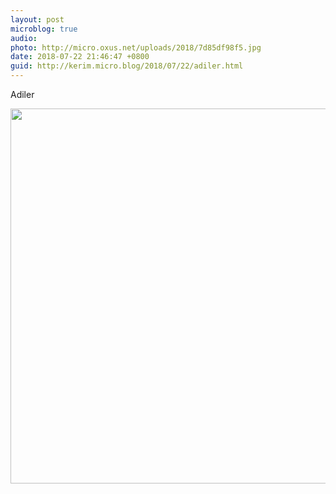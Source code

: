 ```yaml
---
layout: post
microblog: true
audio: 
photo: http://micro.oxus.net/uploads/2018/7d85df98f5.jpg
date: 2018-07-22 21:46:47 +0800
guid: http://kerim.micro.blog/2018/07/22/adiler.html
---
```

Adiler

<img src="http://micro.oxus.net/uploads/2018/7d85df98f5.jpg" width="600" height="600" />

